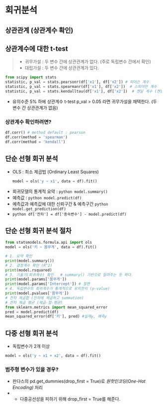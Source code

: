 회귀분석
===
상관관계 (상관계수 확인) 
--


상관계수에 대한 t-test 
--
> * 귀무가설 : 두 변수 간에 상관관계가 없다. (주로 독립변수 간에서 확인) 
> * 대립가설 : 두 변수 간에 상관관계가 있다. 

```python
from scipy import stats
statistic, p_val = stats.pearsonr(df['x1'], df['x2']) # 피어슨 계수
statistic, p_val = stats.spearmanr(df['x1'], df['x2'])  # 스피어만 계수
statistic, p_val = stats.kendalltau(df['x1'], df['x2'])  # 켄달 계수 (켄달타우)
```
* 유의수준 5% 하에 상관계수 t-test p_val > 0.05 라면 귀무가설을 채택한다. (두 변수 간 상관관계가 없음) 

### 상관계수 확인하려면? 
```python
df.corr() # method default : pearson
df.corr(method = 'spearman')
df.corr(method = 'kendall') 
```

단순 선형 회귀 분석 
--
* OLS : 최소 제곱법 (Ordinary Least Squares)
  ```python import
  model = ols('y ~ x1', data = df).fit()
  ```
* 회귀모델의 통계적 요약 : ```python model.summary() ```
* 예측값 : ```python model.predict(df) ```
* 예측값과 예측값에 대한 신뢰구간 & 예측구간 ```python model.get_prediction(df) ```
* ```python df['잔차'] = df['종속변수'] - model.predict(df) ``` 
## 단순 선형 회귀 분석 절차 
```python
from statsmodels.formula.api import ols
model = ols('키 ~ 몸무게', data = df).fit()

# 1. 요약 확인
print(model.summary())
# 2. 결정계수 확인 (R^2) 
print(model.rsquared)
# 3. 기울기(회귀계수) 확인   # summary() 기반으로 알려주는 듯 하다. 
print(model.params['몸무게'])
print(model.params['Intercept']) # 절편
# 4. 독립변수의 회귀계수가 통계적으로 유의한지 (p-value)
print(model.pvalues['몸무게'])
# 잔차 제곱합 (잔차에 제곱하고 summation)
# 잔차 제곱 평균 (제곱-합-평균)
from sklearn.metrics import mean_squared_error
pred = model.predict(df)
mean_squared_error(df['키'], pred) #실제y, 예측y 


```

다중 선형 회귀 분석 
--
* 독립변수가 2개 이상
```python import
model = ols('y ~ x1 + x2', data = df).fit()
```
### 범주형 변수가 있을 경우? 
* 판다스의 pd.get_dummies(drop_first = True)로 *원핫인코딩(One-Hot Encoding)* 처리
* * 다중공선성을 피하기 위해 drop_first = True를 해준다.




